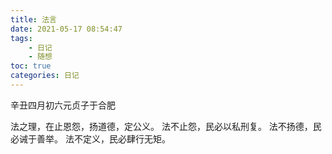 ```yaml
---
title: 法言
date: 2021-05-17 08:54:47
tags:
    - 日记
    - 随想
toc: true
categories: 日记
---
```

辛丑四月初六元贞子于合肥
<!--more-->
法之理，在止恩怨，扬道德，定公义。
法不止怨，民必以私刑复。
法不扬德，民必诫于善举。
法不定义，民必肆行无矩。